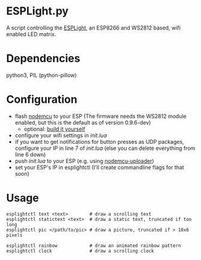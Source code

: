 ESPLight.py
===========
A script controlling the [ESPLight](https://github.com/ChaosDarmstadt/esp8266), an ESP8266 and WS2812 based, wifi enabled LED matrix.

Dependencies
============
python3, PIL (python-pillow)

Configuration
=============
* flash [nodemcu](https://github.com/nodemcu/nodemcu-firmware) to your ESP (The firmware needs the WS2812 module enabled, but this is the default as of version 0.9.6-dev)
  * optional: [build it yourself](https://gist.github.com/Nervengift/12d342f7a661b3b9c0d9)
* configure your wifi settings in *init.lua*
* if you want to get notifications for button presses as UDP packages, configure your IP in line 7 of *init.lua* (else you can delete everything from line 6 down)
* push *init.lua* to your ESP (e.g. using [nodemcu-uploader](https://github.com/kmpm/nodemcu-uploader))
* set your ESP's IP in esplightctl (I'll create commandline flags for that soon)

Usage
=====
```
esplightctl text <text>        # draw a scrolling text
esplightctl statictext <text>  # draw a static text, truncated if too long
esplightctl pic </path/to/pic> # draw a picture, truncated if > 10x6 pixels

esplightctl rainbow            # draw an animated rainbow pattern
esplightctl clock              # draw a scrolling clock
```
